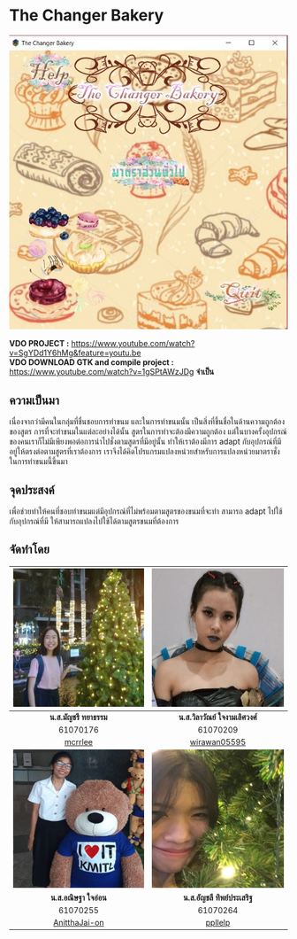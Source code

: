 # The Changer Bakery
<img src="img/project.jpg">

**VDO PROJECT :** https://www.youtube.com/watch?v=SgYDd1Y6hMg&feature=youtu.be
<br>**VDO DOWNLOAD GTK and compile project :** https://www.youtube.com/watch?v=1gSPtAWzJDg **จำเป็น**

## ความเป็นมา
เนื่องจากว่ามีคนในกลุ่มที่ชื่นชอบการทำขนม และในการทำขนมนั้น เป็นสิ่งที่ขึ้นชื่อในด้านความถูกต้องของสูตร
การที่จะทำขนมในแต่ละอย่างได้นั้น สูตรในการทำจะต้องมีความถูกต้อง แต่ในบางครั้งอุปกรณ์ของคนเราก็ไม่มีเพียงพอต่อการนำไปชั่งตามสูตรที่มีอยู่นั้น 
ทำให้เราต้องมีการ adapt กับอุปกรณ์ที่มีอยู่ให้ตรงต่อตามสูตรที่เราต้องการ เราจึงได้คิดโปรแกรมแปลงหน่วยสำหรับการแปลงหน่วยมาตราชั่ง
ในการทำขนมนี้ขึ้นมา 

## จุดประสงค์
เพื่อช่วยทำให้คนที่ชอบทำขนมแต่มีอุปกรณ์ที่ไม่พร้อมตามสูตรของขนมที่จะทำ สามารถ adapt ไปใช้ กับอุปกรณ์ที่มี ให้สามารถแปลงไปใช้ได้ตามสูตรขนมที่ต้องการ

## จัดทำโดย
<img src="img/carrot.jpg" width="250px" height="250px"> |<img src="img/ice.jpg" width="250px" height="250px">
:---:|:---:
**น.ส.มัญชรี ทยาธรรม**|**น.ส.วิลาวัณย์ ใจงามเลิศวงศ์**
61070176|61070209
[mcrrlee](https://github.com/mcrrlee)|[wirawan05595](https://github.com/wirawan05595)
<img src="img/bell.jpg" width="250px" height="250px">|<img src="img/apple.jpg" width="250px" height="250px">
**น.ส.อณิษฐา ใจอ่อน**|**น.ส.อัญชลี ทิพย์ประเสริฐ**
61070255|61070264
[AnitthaJai-on](https://github.com/AnitthaJai-on)|[ppllelp](https://github.com/ppllelp)
